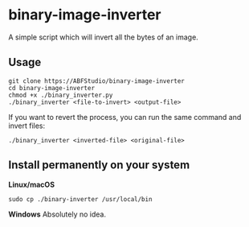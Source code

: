 # binary-image-inverter
A simple script which will invert all the bytes of an image.

## Usage
```
git clone https://ABFStudio/binary-image-inverter
cd binary-image-inverter
chmod +x ./binary_inverter.py
./binary_inverter <file-to-invert> <output-file>
```
If you want to revert the process, you can run the same command and invert files:  
```
./binary_inverter <inverted-file> <original-file>
```

## Install permanently on your system
__Linux/macOS__
```
sudo cp ./binary-inverter /usr/local/bin
```

__Windows__
Absolutely no idea.
